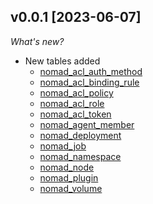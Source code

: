 ## v0.0.1 [2023-06-07]

_What's new?_

- New tables added
  - [nomad_acl_auth_method](https://hub.steampipe.io/plugins/turbot/nomad/tables/nomad_acl_auth_method)
  - [nomad_acl_binding_rule](https://hub.steampipe.io/plugins/turbot/nomad/tables/nomad_acl_binding_rule)
  - [nomad_acl_policy](https://hub.steampipe.io/plugins/turbot/nomad/tables/nomad_acl_policy)
  - [nomad_acl_role](https://hub.steampipe.io/plugins/turbot/nomad/tables/nomad_acl_role)
  - [nomad_acl_token](https://hub.steampipe.io/plugins/turbot/nomad/tables/nomad_acl_token)
  - [nomad_agent_member](https://hub.steampipe.io/plugins/turbot/nomad/tables/nomad_agent_member)
  - [nomad_deployment](https://hub.steampipe.io/plugins/turbot/nomad/tables/nomad_deployment)
  - [nomad_job](https://hub.steampipe.io/plugins/turbot/nomad/tables/nomad_job)
  - [nomad_namespace](https://hub.steampipe.io/plugins/turbot/nomad/tables/nomad_namespace)
  - [nomad_node](https://hub.steampipe.io/plugins/turbot/nomad/tables/nomad_node)
  - [nomad_plugin](https://hub.steampipe.io/plugins/turbot/nomad/tables/nomad_plugin)
  - [nomad_volume](https://hub.steampipe.io/plugins/turbot/nomad/tables/nomad_volume)
